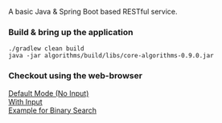 A basic Java & Spring Boot based RESTful service.

### Build & bring up the application
`./gradlew clean build`
<br>
`java -jar algorithms/build/libs/core-algorithms-0.9.0.jar`

### Checkout using the web-browser
[Default Mode (No Input)](http://localhost:8080/hello)
<br>
[With Input](http://localhost:8080/hello?name=Nikunj)
<br>
[Example for Binary Search](http://localhost:8080/binarySearch/[1,2,3,4,5]?numberToSearch=2)
